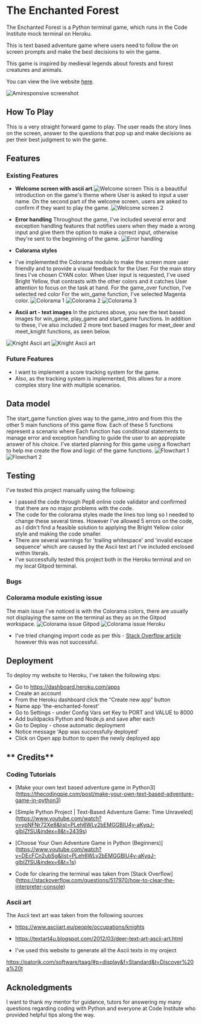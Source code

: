 # **The Enchanted Forest**

The Enchanted Forest is a Python terminal game, which runs in the Code Institute mock terminal on Heroku. 

This is text based adventure game where users need to follow the on screen prompts and make the best decisions to win the game. 

This game is inspired by medieval legends about forests and forest creatures and animals. 

You can view the live website [here](https://the-enchanted-forest.herokuapp.com/).

![Amiresponsive screenshot](assets/images/ami-responsive.png) 


## **How To Play**
This is a very straight forward game to play. 
The user reads the story lines on the screen, answer to the questions that pop up and make decisions as per their best judgment to win the game. 

## **Features**
### **Existing Features**
- **Welcome screen with ascii art** 
![Welcome screen](assets/images/welcome-screen.png) 
This is a beautiful introduction on the game's theme where User is asked to input a user name.
On the second part of the welcome screen, users are asked to confirm if they want to play the game.
![Welcome screen 2](assets/images/welcome-screen-2.png) 

- **Error handling** 
Throughout the game, I've included several error and exception handling features that notifies users when they made a wrong input and give them the option to make a correct input, otherwise they're sent to the beginning of the game. 
![Error handling](assets/images/error-handling-feature.png) 

- **Colorama styles**
- I've implemented the Colorama module to make the screen more user friendly and to provide a visual feedback for the User.
For the main story lines I've chosen CYAN color.
When User input is requested, I've used Bright Yellow, that contrasts with the other colors and it catches User attention to focus on the task at hand. 
For the game_over function, I've selected red color
For the win_game function, I've selected Magenta color. 
![Colorama 1](assets/images/colorama-1.png) 
![Colorama 2](assets/images/colorama-2.png)
![Colorama 3](assets/images/colorama-3.png)  

- **Ascii art - text images**
In the pictures above, you see the text based images for win_game, play_game and start_game functions.
In addition to these, I've also included 2 more text based images for meet_deer and meet_knight functions, as seen below.

![Knight Ascii art](assets/images/knight-ascii-art.png) 
![Knight Ascii art](assets/images/deer-ascii-art.png) 

### **Future Features**
- I want to implement a score tracking system for the game.
- Also, as the tracking system is implemented, this allows for a more complex story line with multiple scenarios.

## **Data model**
The start_game function gives way to the game_intro and from this the other 5 main functions of this game flow.
Each of these 5 functions represent a scenario where 
Each function has conditional statements to manage error and exception handling to guide the user to an appropiate answer of his choice. 
I've started planning for this game using a flowchart to help me create the flow and logic of the game functions. 
![Flowchart 1](assets/images/Flowchart-the-enchanted-forest-1.png)
![Flowchart 2](assets/images/Flowchart-the-enchanted-forest-2.png)



## **Testing**
I've tested this project manually using the following:
- I passed the code through Pep8 online code validator and confirmed that there are no major problems with the code.
- The code for the colorama styles made the lines too long so I needed to change these several times. However I've allowed 5 errors on the code, as I didn't find a feasible solution to applying the Bright Yellow color style and making the code smaller. 
- There are several warnings for 'trailing whitespace' and 'invalid escape sequence' which are caused by the Ascii text art I've included enclosed within literals. 
- I've successfully tested this project both in the Heroku terminal and on my local Gitpod terminal.

### **Bugs** 
### **Colorama module existing issue**
The main issue I've noticed is with the Colorama colors, there are usually not displaying the same on the terminal as they as on the Gitpod workspace. 
![Colorama issue Gitpod](assets/images/colorama-issue-gitpod-1.png) 
![Colorama issue Heroku](assets/images/colorama-issue-heroku-1.png) 

- I've tried changing import code as per this - [Stack Overflow article](https://stackoverflow.com/questions/9848889/colorama-for-python-not-returning-colored-print-lines-on-windows) however this was not successful.

## **Deployment**
To deploy my website to Heroku, I've taken the following stps:
- Go to https://dashboard.heroku.com/apps
- Create an account
- From the Heroku dashboard click the “Create new app” button 
- Name app 'the-enchanted-forest'
- Go to Settings - under Config Vars set Key to PORT and VALUE to 8000
- Add buildpacks Python and Node.js and save after each
- Go to Deploy - chose automatic deployment 
- Notice message 'App was successfully deployed'
- Click on Open app button to open the newly deployed app

## ** Credits**
### **Coding Tutorials**
- [Make your own text based adventure game in Python3] (https://thecodingpie.com/post/make-your-own-text-based-adventure-game-in-python3)

- [Simple Python Project | Text-Based Adventure Game: Time Unraveled] (https://www.youtube.com/watch?v=ypNFNr72Xe8&list=PLeh6WLy2bEMGGBIU4y-aKyqJ-gIbIZfSU&index=8&t=2439s)
- [Choose Your Own Adventure Game in Python (Beginners)] (https://www.youtube.com/watch?v=DEcFCn2ubSg&list=PLeh6WLy2bEMGGBIU4y-aKyqJ-gIbIZfSU&index=6&t=1s)
- Code for clearing the terminal was taken from [Stack Overflow] (https://stackoverflow.com/questions/517970/how-to-clear-the-interpreter-console)

### **Ascii art**
The Ascii text art was taken from the following sources
- https://www.asciiart.eu/people/occupations/knights


- https://textart4u.blogspot.com/2012/03/deer-text-art-ascii-art.html

- I've used this website to generate all the Ascii texts in my oroject

https://patorjk.com/software/taag/#p=display&f=Standard&t=Discover%20a%20t

## **Acknoledgments**
I want to thank my mentor for guidance, tutors for answering my many questions regarding coding with Python and everyone at Code Institute who provided helpful tips along the way.























